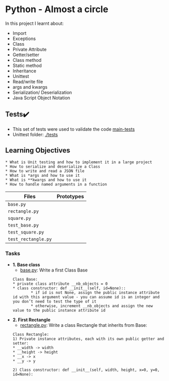 # Python - Almost a circle

In this project I learnt about:
* Import
* Exceptions
* Class
* Private Attribute
* Getter/setter
* Class method
* Static method
* Inheritance
* Unittest
* Read/write file
* args and kwargs
* Serialization/ Deserialization
* Java Script Object Notation

## Tests:heavy_check_mark:
* This set of tests were used to validate the code [main-tests](./main-tests) 
* Unittest folder: [./tests](./tests/test_models)

## Learning Objectives
```
* What is Unit testing and how to implement it in a large project
* How to serialize and deserialize a Class
* How to write and read a JSON file
* What is *args and how to use it
* What is **kwargs and how to use it
* How to handle named arguments in a function
```

| Files | Prototypes |
| --- | --- |
| `base.py`| |
| `rectangle.py`| |
| `square.py` | |
| `test_base.py` | |
| `test_square.py` | |
| `test_rectangle.py` | |

### Tasks
* **1. Base class**
	* [base.py](./models/base.py): Write a first Class Base
	```
	Class Base:
	* private class attribute __nb_objects = 0
	* class constructor: def __init__(self, id=None)::
        	* if id is not None, assign the public instance attribute id with this argument value - you can assume id is an integer and you don’t need to test the type of it
        	* otherwise, increment __nb_objects and assign the new value to the public instance attribute id
	```
* **2. First Rectangle**
	* [rectangle.py](./models/rectangle.py): Write a class Rectangle that inherits from Base:
	```
	Class Rectangle:
	1) Private instance attributes, each with its own public getter and setter:
	* __width -> width
	* __height -> height
	* __x -> x
	* __y -> y

	2) Class constructor: def __init__(self, width, height, x=0, y=0, id=None):
 	```



